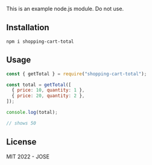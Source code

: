 This is an example node.js module. Do not use.

## Installation

```
npm i shopping-cart-total
```

## Usage

```js
const { getTotal } = require("shopping-cart-total");

const total = getTotal([
  { price: 10, quantity: 1 },
  { price: 20, quantity: 2 },
]);

console.log(total);

// shows 50
```

## License

MIT 2022 - JOSE
